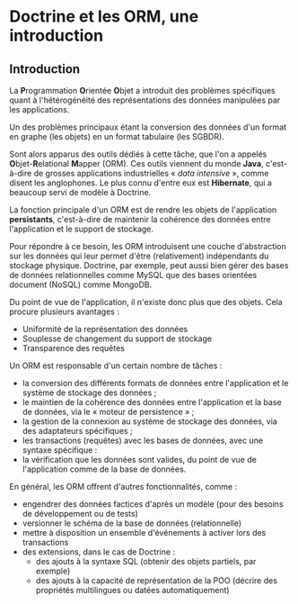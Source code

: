 # Doctrine et les ORM, une introduction

## Introduction

La **P**rogrammation **O**rientée **O**bjet a introduit des problèmes spécifiques quant à l'hétérogénéité des représentations des données manipulées par les applications.

Un des problèmes principaux étant la conversion des données d'un format en graphe (les objets) en un format tabulaire (les SGBDR).

Sont alors apparus des outils dédiés à cette tâche, que l'on a appelés **O**bjet-**R**elational **M**apper (ORM). Ces outils viennent du monde **Java**, c'est-à-dire de grosses applications industrielles « _data intensive_ », comme disent les anglophones. Le plus connu d'entre eux est **Hibernate**, qui a beaucoup servi de modèle à Doctrine.

La fonction principale d'un ORM est de rendre les objets de l'application **persistants**, c'est-à-dire de maintenir la cohérence des données entre l'application et le support de stockage.

Pour répondre à ce besoin, les ORM introduisent une couche d'abstraction sur les données qui leur permet d'être (relativement) indépendants du stockage physique. Doctrine, par exemple, peut aussi bien gérer des bases de données relationnelles comme MySQL que des bases orientées document (NoSQL) comme MongoDB.

Du point de vue de l'application, il n'existe donc plus que des objets. Cela procure plusieurs avantages :
- Uniformité de la représentation des données
- Souplesse de changement du support de stockage
- Transparence des requêtes

Un ORM est responsable d'un certain nombre de tâches :
- la conversion des différents formats de données entre l'application et le système de stockage des données ;
- le maintien de la cohérence des données entre l'application et la base de données, via le « moteur de persistence » ;
- la gestion de la connexion au système de stockage des données, via des adaptateurs spécifiques ;
- les transactions (requêtes) avec les bases de données, avec une syntaxe spécifique :
- la vérification que les données sont valides, du point de vue de l'application comme de la base de données.

En général, les ORM offrent d'autres fonctionnalités, comme :
- engendrer des données factices d'après un modèle (pour des besoins de développement ou de tests)
- versionner le schéma de la base de données (relationnelle)
- mettre à disposition un ensemble d'événements à activer lors des transactions
- des extensions, dans le cas de Doctrine :
  - des ajouts à la syntaxe SQL (obtenir des objets partiels, par exemple)
  - des ajouts à la capacité de représentation de la POO (décrire des propriétés multilingues ou datées automatiquement)
